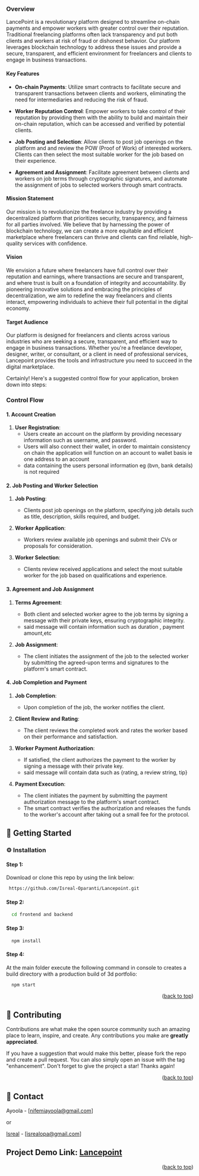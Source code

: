 
### Overview

LancePoint is a revolutionary platform designed to streamline on-chain payments and empower workers with greater control over their reputation. Traditional freelancing platforms often lack transparency and put both clients and workers at risk of fraud or dishonest behavior. Our platform leverages blockchain technology to address these issues and provide a secure, transparent, and efficient environment for freelancers and clients to engage in business transactions.

#### Key Features

- **On-chain Payments**: Utilize smart contracts to facilitate secure and transparent transactions between clients and workers, eliminating the need for intermediaries and reducing the risk of fraud.

- **Worker Reputation Control**: Empower workers to take control of their reputation by providing them with the ability to build and maintain their on-chain reputation, which can be accessed and verified by potential clients.

- **Job Posting and Selection**: Allow clients to post job openings on the platform and and review the POW (Proof of Work) of interested workers. Clients can then select the most suitable worker for the job based on their  experience.

- **Agreement and Assignment**: Facilitate agreement between clients and workers on job terms through cryptographic signatures, and automate the assignment of jobs to selected workers through smart contracts.


#### Mission Statement

Our mission is to revolutionize the freelance industry by providing a decentralized platform that prioritizes security, transparency, and fairness for all parties involved. We believe that by harnessing the power of blockchain technology, we can create a more equitable and efficient marketplace where freelancers can thrive and clients can find reliable, high-quality services with confidence.

#### Vision

We envision a future where freelancers have full control over their reputation and earnings, where transactions are secure and transparent, and where trust is built on a foundation of integrity and accountability. By pioneering innovative solutions and embracing the principles of decentralization, we aim to redefine the way freelancers and clients interact, empowering individuals to achieve their full potential in the digital economy.

#### Target Audience

Our platform is designed for freelancers and clients across various industries who are seeking a secure, transparent, and efficient way to engage in business transactions. Whether you're a freelance developer, designer, writer, or consultant, or a client in need of professional services, Lancepoint provides the tools and infrastructure you need to succeed in the digital marketplace.


Certainly! Here's a suggested control flow for your application, broken down into steps:

### Control Flow

#### 1. Account Creation 

1. **User Registration**: 
    - Users create an account on the platform by providing necessary information such as username, and password.
    - Users will also connect their wallet, in order to maintain consistency on chain the application will function on an account to wallet basis ie one address to an account 
    - data containing the users personal information eg (bvn, bank details) is not required 


#### 2. Job Posting and Worker Selection

1. **Job Posting**:
    - Clients post job openings on the platform, specifying job details such as title, description, skills required, and budget.

2. **Worker Application**:
    - Workers review available job openings and submit their CVs or proposals for consideration.

3. **Worker Selection**:
    - Clients review received applications and select the most suitable worker for the job based on qualifications and experience.
  
#### 3. Agreement and Job Assignment

1. **Terms Agreement**:
    - Both client and selected worker agree to the job terms by signing a message with their private keys, ensuring cryptographic integrity.
    - said message will contain information such as duration , payment amount,etc

2. **Job Assignment**:
    - The client initiates the assignment of the job to the selected worker by submitting the agreed-upon terms and signatures to the platform's smart contract.

#### 4. Job Completion and Payment

1. **Job Completion**:
    - Upon completion of the job, the worker notifies the client.

2. **Client Review and Rating**:
    - The client reviews the completed work and rates the worker based on their performance and satisfaction.

3. **Worker Payment Authorization**:
    - If satisfied, the client authorizes the payment to the worker by signing a message with their private key.
    - said message will contain data such as {rating, a review string, tip}

4. **Payment Execution**:
    - The client initiates the payment by submitting the payment authorization message to the platform's smart contract.
    - The smart contract verifies the authorization and releases the funds to the worker's account after taking out a small fee for the protocol.




<!-- Getting Started -->
## :toolbox: Getting Started

<!-- Installation -->
### :gear: Installation

#### Step 1:
Download or clone this repo by using the link below:

```bash
 https://github.com/Isreal-Oparanti/Lancepoint.git
```

#### Step 2:


```bash
  cd frontend and backend
```

#### Step 3:


```bash
  npm install
```

#### Step 4:

At the main folder execute the following command in console to creates a build directory with a production build of 3d portfolio:

```bash
  npm start
```




<p align="right">(<a href="#readme-top">back to top</a>)</p>

<!-- Contributing -->
## :wave: Contributing


Contributions are what make the open source community such an amazing place to learn, inspire, and create. Any contributions you make are **greatly appreciated**.

If you have a suggestion that would make this better, please fork the repo and create a pull request. You can also simply open an issue with the tag "enhancement".
Don't forget to give the project a star! Thanks again!



<p align="right">(<a href="#readme-top">back to top</a>)</p>


<!-- Contact -->
## :handshake: Contact

Ayoola - [nifemiayoola@gmail.com]

or

[Isreal](https://isreal-oparanti.vercel.app) - [isrealopa@gmail.com]

## Project Demo Link: [Lancepoint](https://lancepoint.vercel.app)

<p align="right">(<a href="#readme-top">back to top</a>)</p>



